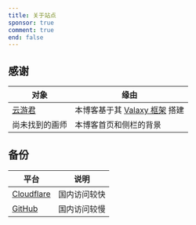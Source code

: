 ```yaml
---
title: 关于站点
sponsor: true
comment: true
end: false
---
```


<!-- ## 理念 -->

## 感谢
| 对象 | 缘由 |
| ------- | ---- |
| [云游君](https://www.yunyoujun.cn/) | 本博客基于其 [Valaxy 框架](https://valaxy.site/) 搭建 |
| 尚未找到的画师 | 本博客首页和侧栏的背景 |

## 备份
| 平台 | 说明 |
| ------- | ---- |
| [Cloudflare](https://rik-like-github-io.pages.dev) | 国内访问较快 |
| [GitHub](https://rik-like.github.io/) | 国内访问较慢 |
